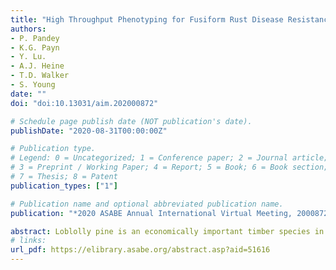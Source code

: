 ```yaml
---
title: "High Throughput Phenotyping for Fusiform Rust Disease Resistance in Loblolly Pine Using Hyperspectral Imaging"
authors: 
- P. Pandey
- K.G. Payn 
- Y. Lu.
- A.J. Heine 
- T.D. Walker
- S. Young
date: ""
doi: "doi:10.13031/aim.202000872"

# Schedule page publish date (NOT publication's date).
publishDate: "2020-08-31T00:00:00Z"

# Publication type.
# Legend: 0 = Uncategorized; 1 = Conference paper; 2 = Journal article;
# 3 = Preprint / Working Paper; 4 = Report; 5 = Book; 6 = Book section;
# 7 = Thesis; 8 = Patent
publication_types: ["1"]

# Publication name and optional abbreviated publication name.
publication: "*2020 ASABE Annual International Virtual Meeting, 2000872*"

abstract: Loblolly pine is an economically important timber species in the United States, with almost 1 billion seedlings produced annually. The most significant disease affecting this species is fusiform rust disease, caused by the fungus, Cronartium quercuum f.sp. fusiforme. The breeding and deployment of disease resistant families has proven to be a successful strategy for combating rust. Testing for fusiform rust resistance in the greenhouse environment involves artificial inoculations carried out at the USDA Forest Service Resistance Screening Center in Asheville, North Carolina. Disease incidence is determined through visual inspection. However, an automated, high-throughput phenotyping method will improve both the efficiency and accuracy of the disease screening process. This study investigates the use of hyperspectral imaging for screening loblolly pine seedlings for fusiform rust resistance in the greenhouse environment. A nursery trial containing families with known in-field rust resistance data was created, and the seedlings were artificially inoculated with fungal spores. Hyperspectral images using a visible near infra-red camera were collected before inoculation, and regular scans were collected at approximately monthly intervals post-inoculation. Additionally, the disease incidence for all plants was scored with traditional methods based on visible stem galls. The hyperspectral images were segmented from the background using spectral methods, and algorithms were developed for discriminating stem pixels from needle pixels using both spectral and spatial features. Statistical discrimination models were built for classifying seedling scans into diseased and non-diseased classes. A classification model built using stem spectra was found to be more accurate compared to the model built using needle spectra.
# links:
url_pdf: https://elibrary.asabe.org/abstract.asp?aid=51616
---
```

